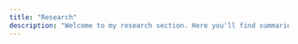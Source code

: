 ```yaml
---
title: "Research" 
description: "Welcome to my research section. Here you'll find summaries of key areas I work on:"
---
```


<!-- ![alt text](/assets/images/icons/book-gif.gif) -->